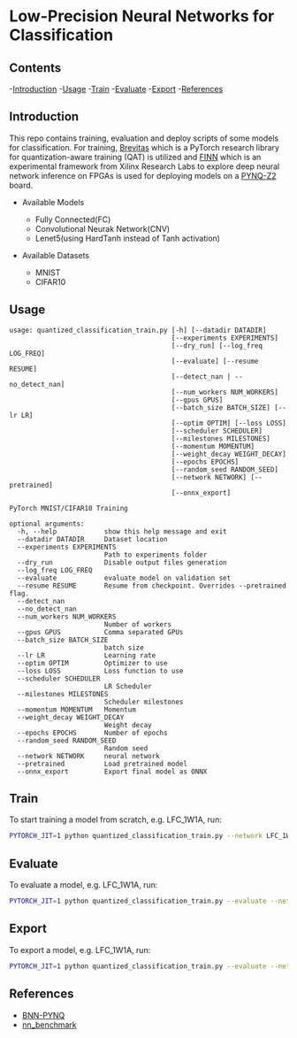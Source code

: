 # Low-Precision Neural Networks for Classification 

## Contents
-[Introduction](#introduction)
-[Usage](#usage)
-[Train](#train)
-[Evaluate](#evaluate)
-[Export](#export)
-[References](#references)


## Introduction

This repo contains training, evaluation and deploy scripts of some models for classification.
For training, [Brevitas](https://github.com/Xilinx/brevitas) which is a PyTorch research library for quantization-aware training (QAT) is utilized and [FINN](https://github.com/Xilinx/finn) which is an experimental framework from Xilinx Research Labs to explore deep neural network inference on FPGAs is used for deploying models on a [PYNQ-Z2](http://www.pynq.io/board.html) board.

* Available Models
  * Fully Connected(FC)
  * Convolutional Neurak Network(CNV)
  * Lenet5(using HardTanh instead of Tanh activation)

* Available Datasets
  * MNIST
  * CIFAR10


## Usage
```
usage: quantized_classification_train.py [-h] [--datadir DATADIR]
                                         [--experiments EXPERIMENTS]
                                         [--dry_run] [--log_freq LOG_FREQ]
                                         [--evaluate] [--resume RESUME]
                                         [--detect_nan | --no_detect_nan]
                                         [--num_workers NUM_WORKERS]
                                         [--gpus GPUS]
                                         [--batch_size BATCH_SIZE] [--lr LR]
                                         [--optim OPTIM] [--loss LOSS]
                                         [--scheduler SCHEDULER]
                                         [--milestones MILESTONES]
                                         [--momentum MOMENTUM]
                                         [--weight_decay WEIGHT_DECAY]
                                         [--epochs EPOCHS]
                                         [--random_seed RANDOM_SEED]
                                         [--network NETWORK] [--pretrained]
                                         [--onnx_export]

PyTorch MNIST/CIFAR10 Training

optional arguments:
  -h, --help            show this help message and exit
  --datadir DATADIR     Dataset location
  --experiments EXPERIMENTS
                        Path to experiments folder
  --dry_run             Disable output files generation
  --log_freq LOG_FREQ
  --evaluate            evaluate model on validation set
  --resume RESUME       Resume from checkpoint. Overrides --pretrained flag.
  --detect_nan
  --no_detect_nan
  --num_workers NUM_WORKERS
                        Number of workers
  --gpus GPUS           Comma separated GPUs
  --batch_size BATCH_SIZE
                        batch size
  --lr LR               Learning rate
  --optim OPTIM         Optimizer to use
  --loss LOSS           Loss function to use
  --scheduler SCHEDULER
                        LR Scheduler
  --milestones MILESTONES
                        Scheduler milestones
  --momentum MOMENTUM   Momentum
  --weight_decay WEIGHT_DECAY
                        Weight decay
  --epochs EPOCHS       Number of epochs
  --random_seed RANDOM_SEED
                        Random seed
  --network NETWORK     neural network
  --pretrained          Load pretrained model
  --onnx_export         Export final model as ONNX

```

## Train

To start training a model from scratch, e.g. LFC_1W1A, run:
 ```bash
PYTORCH_JIT=1 python quantized_classification_train.py --network LFC_1W1A --experiments /path/to/experiments/
 ```

## Evaluate

To evaluate a model, e.g. LFC_1W1A, run:
 ```bash
PYTORCH_JIT=1 python quantized_classification_train.py --evaluate --network LFC_1W1A --resume /path/to/checkpoint.tar
 ```
 
## Export

To export a model, e.g. LFC_1W1A, run:
 ```bash
PYTORCH_JIT=1 python quantized_classification_train.py --evaluate --network LFC_1W1A --resume /path/to/checkpoint.tar --onnx_export
 ```

## References
- [BNN-PYNQ](https://github.com/Xilinx/brevitas/tree/master/src/brevitas_examples/bnn_pynq)
- [nn_benchmark](https://github.com/QDucasse/nn_benchmark)

